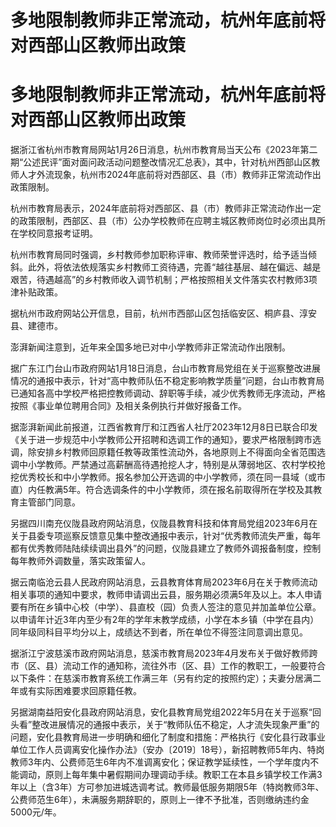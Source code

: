 # 多地限制教师非正常流动，杭州年底前将对西部山区教师出政策

# 多地限制教师非正常流动，杭州年底前将对西部山区教师出政策

据浙江省杭州市教育局网站1月26日消息，杭州市教育局当天公布《2023年第二期“公述民评”面对面问政活动问题整改情况汇总表》，其中，针对杭州西部山区教师人才外流现象，杭州市2024年底前将对西部区、县（市）教师非正常流动作出政策限制。

杭州市教育局表示，2024年底前将对西部区、县（市）教师非正常流动作出一定的政策限制，西部区、县（市）公办学校教师在应聘主城区教师岗位时必须出具所在学校同意报考证明。

杭州市教育局同时强调，乡村教师参加职称评审、教师荣誉评选时，给予适当倾斜。此外，将依法依规落实乡村教师工资待遇，完善“越往基层、越在偏远、越是艰苦，待遇越高”的乡村教师收入调节机制；严格按照相关文件落实农村教师3项津补贴政策。

据杭州市政府网站公开信息，目前，杭州市西部山区包括临安区、桐庐县、淳安县、建德市。

澎湃新闻注意到，近年来全国多地已对中小学教师非正常流动作出限制。

据广东江门台山市政府网站1月18日消息，台山市教育局党组在关于巡察整改进展情况的通报中表示，针对“高中教师队伍不稳定影响教学质量”问题，台山市教育局已通知各高中学校严格把控教师调动、辞职等手续，减少优秀教师无序流动，严格按照《事业单位聘用合同》及相关条例执行并做好报备工作。

据澎湃新闻此前报道，江西省教育厅和江西省人社厅2023年12月8日已联合印发《关于进一步规范中小学教师公开招聘和选调工作的通知》，要求严格限制跨市选调，除安排乡村教师回原籍任教等政策性流动外，各地原则上不得面向全省范围选调中小学教师。严禁通过高薪酬高待遇抢挖人才，特别是从薄弱地区、农村学校抢挖优秀校长和中小学教师。报名参加公开选调的中小学教师，须在同一县域（或市直）内任教满5年。符合选调条件的中小学教师，须在报名前取得所在学校及其教育主管部门同意。

另据四川南充仪陇县政府网站消息，仪陇县教育科技和体育局党组2023年6月在关于县委专项巡察反馈意见集中整改通报中表示，针对“优秀教师流失严重，每年都有优秀教师陆陆续续调出县外”的问题，仪陇县建立了教师外调报备制度，控制每年教师外调数量，落实政策留人。

据云南临沧云县人民政府网站消息，云县教育体育局2023年6月在关于教师流动相关事项的通知中要求，教师申请调出云县，服务期必须满5年及以上。本人申请要有所在乡镇中心校（中学）、县直校（园）负责人签注的意见并加盖单位公章。以申请年计近3年内至少有2年的学年末教学成绩，小学在本乡镇（中学在县内）同年级同科目平均分以上，成绩达不到者，所在单位不得签注同意调出意见。

据浙江宁波慈溪市政府网站消息，慈溪市教育局2023年4月发布关于做好教师跨市（区、县）流动工作的通知称，流往外市（区、县）工作的教职工，一般要符合以下条件：在慈溪市教育系统工作满三年（另有约定的按照约定）；夫妻分居满二年或有实际困难要求回原籍任教。

另据湖南益阳安化县政府网站消息，安化县教育局党组2022年5月在关于巡察“回头看”整改进展情况的通报中表示，关于“教师队伍不稳定，人才流失现象严重”的问题，安化县教育局进一步明确和细化了制度和措施：严格执行《安化县行政事业单位工作人员调离安化操作办法》（安办〔2019〕18号），新招聘教师5年内、特岗教师3年内、公费师范生6年内不准调离安化；保证教学延续性，一个学年度内不能调动，原则上每年集中暑假期间办理调动手续。教职工在本县乡镇学校工作满3年以上（含3年）方可参加进城选调考试。教师最低服务期限5年（特岗教师3年、公费师范生6年），未满服务期辞职的，原则上一律不予批准，否则缴纳违约金5000元/年。


